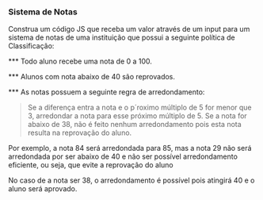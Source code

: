 <h3>Sistema de Notas</h3>

<p>Construa um código JS que receba um valor através de um input para um sistema de notas de uma instituição que possui a seguinte política de Classificação:</p>

*** Todo aluno recebe uma nota de 0 a 100.

*** Alunos com nota abaixo de 40 são reprovados.

*** As notas possuem a seguinte regra de arredondamento:

>Se a diferença entra a nota e o p´roximo múltiplo de 5 for menor que 3, arredondar a nota para esse próximo múltiplo de 5.
>Se a nota for abaixo de 38, não é feito nenhum arredondamento pois esta nota resulta na reprovação do aluno.

<p>Por exemplo, a nota 84 será arredondada para 85, mas a nota 29 não será arredondada por ser abaixo de 40 e não ser possível arredondamento eficiente, ou seja, que evite a reprovação do aluno</p>
<p>No caso de a nota ser 38, o arredondamento é possível pois atingirá 40 e o aluno será aprovado.</p>
